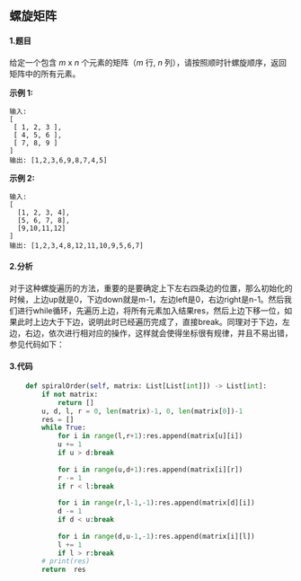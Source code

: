 ## 螺旋矩阵

#### 1.题目

给定一个包含 *m* x *n* 个元素的矩阵（*m* 行, *n* 列），请按照顺时针螺旋顺序，返回矩阵中的所有元素。

**示例 1:**

```
输入:
[
 [ 1, 2, 3 ],
 [ 4, 5, 6 ],
 [ 7, 8, 9 ]
]
输出: [1,2,3,6,9,8,7,4,5]
```

**示例 2:**

```
输入:
[
  [1, 2, 3, 4],
  [5, 6, 7, 8],
  [9,10,11,12]
]
输出: [1,2,3,4,8,12,11,10,9,5,6,7]
```

#### 2.分析

​    对于这种螺旋遍历的方法，重要的是要确定上下左右四条边的位置，那么初始化的时候，上边up就是0，下边down就是m-1，左边left是0，右边right是n-1。然后我们进行while循环，先遍历上边，将所有元素加入结果res，然后上边下移一位，如果此时上边大于下边，说明此时已经遍历完成了，直接break。同理对于下边，左边，右边，依次进行相对应的操作，这样就会使得坐标很有规律，并且不易出错，参见代码如下：

#### 3.代码

```python
    def spiralOrder(self, matrix: List[List[int]]) -> List[int]:
        if not matrix:
            return []
        u, d, l, r = 0, len(matrix)-1, 0, len(matrix[0])-1
        res = []
        while True:
            for i in range(l,r+1):res.append(matrix[u][i])
            u += 1
            if u > d:break
                
            for i in range(u,d+1):res.append(matrix[i][r])
            r -= 1
            if r < l:break
        
            for i in range(r,l-1,-1):res.append(matrix[d][i])
            d -= 1
            if d < u:break
                
            for i in range(d,u-1,-1):res.append(matrix[i][l])
            l += 1
            if l > r:break
        # print(res)
        return  res
            
```



